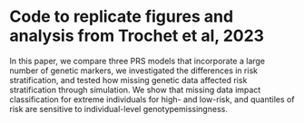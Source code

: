 # Code to replicate figures and analysis from Trochet et al, 2023 

In this paper, we compare three PRS models that incorporate a large
number of genetic markers, we investigated the differences in risk
stratification, and tested how missing genetic data affected risk
stratification through simulation. We show that missing data impact
classification for extreme individuals for high- and low-risk, and
quantiles of risk are sensitive to individual-level genotypemissingness.
